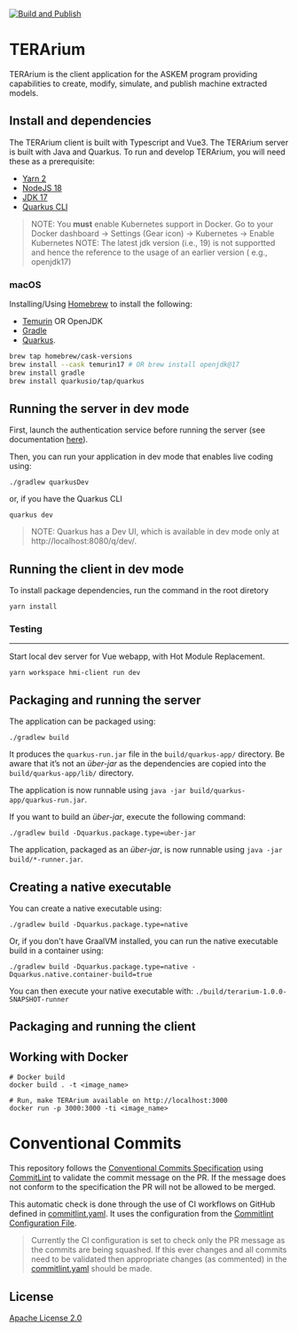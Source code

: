 [![Build and Publish](https://github.com/DARPA-ASKEM/TERArium/actions/workflows/publish.yaml/badge.svg?event=push)](https://github.com/DARPA-ASKEM/TERArium/actions/workflows/publish.yaml)
# TERArium

TERArium is the client application for the ASKEM program providing capabilities to create, modify, simulate, and publish
machine extracted models.

## Install and dependencies

The TERArium client is built with Typescript and Vue3. The TERArium server is built with Java and Quarkus. To run and
develop TERArium, you will need these as a prerequisite:

- [Yarn 2](https://yarnpkg.com/getting-started/install)
- [NodeJS 18](https://nodejs.org/en/download/current/)
- [JDK 17](https://openjdk.org/projects/jdk/17/)
- [Quarkus CLI](https://quarkus.io/guides/cli-tooling)

> NOTE: You **must** enable Kubernetes support in Docker. Go to your Docker dashboard -> Settings (Gear icon) ->
> Kubernetes -> Enable Kubernetes
> NOTE: The latest jdk version (i.e., 19) is not supportted and hence the reference to the usage of an earlier version (
> e.g., openjdk17)

### macOS

Installing/Using [Homebrew](https://brew.sh/) to install the following:

* [Temurin](https://adoptium.net/temurin) OR OpenJDK
* [Gradle](https://gradle.org)
* [Quarkus](https://quarkus.io/guides/cli-tooling).

```bash
brew tap homebrew/cask-versions
brew install --cask temurin17 # OR brew install openjdk@17 
brew install gradle
brew install quarkusio/tap/quarkus
```

## Running the server in dev mode

First, launch the authentication service before running the server (see
documentation [here](https://github.com/DARPA-ASKEM/orchestration)).

Then, you can run your application in dev mode that enables live coding using:

```
./gradlew quarkusDev
```

or, if you have the Quarkus CLI

```
quarkus dev
```

> NOTE: Quarkus has a Dev UI, which is available in dev mode only at http://localhost:8080/q/dev/.

## Running the client in dev mode

To install package dependencies, run the command in the root diretory

```
yarn install
```

### Testing
---

Start local dev server for Vue webapp, with Hot Module Replacement.

```
yarn workspace hmi-client run dev
```

## Packaging and running the server

The application can be packaged using:

```
./gradlew build
```

It produces the `quarkus-run.jar` file in the `build/quarkus-app/` directory.
Be aware that it’s not an _über-jar_ as the dependencies are copied into the `build/quarkus-app/lib/` directory.

The application is now runnable using `java -jar build/quarkus-app/quarkus-run.jar`.

If you want to build an _über-jar_, execute the following command:

```
./gradlew build -Dquarkus.package.type=uber-jar
```

The application, packaged as an _über-jar_, is now runnable using `java -jar build/*-runner.jar`.

## Creating a native executable

You can create a native executable using:

```
./gradlew build -Dquarkus.package.type=native
```

Or, if you don't have GraalVM installed, you can run the native executable build in a container using:

```
./gradlew build -Dquarkus.package.type=native -Dquarkus.native.container-build=true
```

You can then execute your native executable with: `./build/terarium-1.0.0-SNAPSHOT-runner`

## Packaging and running the client

## Working with Docker

```
# Docker build
docker build . -t <image_name>

# Run, make TERArium available on http://localhost:3000
docker run -p 3000:3000 -ti <image_name>
```

# Conventional Commits

This repository follows the [Conventional Commits Specification](https://conventionalcommits.org/)
using [CommitLint](https://github.com/conventional-changelog/commitlint) to validate the commit message on the PR. If
the message does not conform to the specification the PR will not be allowed to be merged.

This automatic check is done through the use of CI workflows on GitHub defined
in [commitlint.yaml](.github/workflows/commitlint.yaml). It uses the configuration from
the [Commitlint Configuration File](.commitlintrc.yaml).

> Currently the CI configuration is set to check only the PR message as the commits are being squashed. If this ever
> changes and all commits need to be validated then appropriate changes (as commented) in
> the [commitlint.yaml](..github/workflows/commitlint.yaml) should be made.

## License

[Apache License 2.0](LICENSE)
